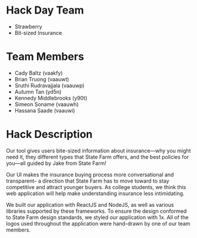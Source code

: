 # Hack Day Team
* Strawberry
* Bit-sized Insurance



# Team Members
* Cady Baltz (vaakfy)
* Brian Truong (vaauwt)
* Sruthi Rudravajjala (vaauwp)
* Autumn Tan (yd5n)
* Kennedy Middlebrooks (y90t)
* Simeon Soname (vaauwh)
* Hassana Saade (vaauwi)

# Hack Description
Our tool gives users bite-sized information about insurance—why you might need it, they different types that State Farm offers, and the best policies for you—all guided by Jake from State Farm! 

Our UI makes the insurance buying process more conversational and transparent– a direction that State Farm has to move toward to stay competitive and attract younger buyers. As college students, we think this web application will help make understanding insurance less intimidating.

We built our application with ReactJS and NodeJS, as well as various libraries supported by these frameworks. To ensure the design conformed to State Farm design standards, we styled our application with 1x. All of the logos used throughout the application were hand-drawn by one of our team members.

